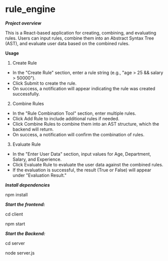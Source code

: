 # rule_engine
***Project overview***

This is a React-based application for creating, combining, and evaluating rules. Users can input rules, combine them into an Abstract Syntax Tree (AST), and evaluate user data based on the combined rules.

**Usage**
1. Create Rule
* In the "Create Rule" section, enter a rule string (e.g., "age > 25 && salary > 50000").
* Click Submit to create the rule.
* On success, a notification will appear indicating the rule was created successfully.
  
2. Combine Rules
* In the "Rule Combination Tool" section, enter multiple rules.
* Click Add Rule to include additional rules if needed.
* Click Combine Rules to combine them into an AST structure, which the backend will return.
* On success, a notification will confirm the combination of rules.
  
3. Evaluate Rule
* In the "Enter User Data" section, input values for Age, Department, Salary, and Experience.
* Click Evaluate Rule to evaluate the user data against the combined rules.
* If the evaluation is successful, the result (True or False) will appear under "Evaluation Result."

***Install dependencies***

 npm install

 ***Start the frontend:***
 
 cd client
 
 npm start

 ***Start the Backend:***

 cd server
 
 node server.js
